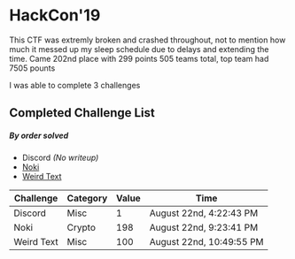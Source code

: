# HackCon'19
This CTF was extremly broken and crashed throughout, not to mention how much it messed up my sleep schedule due to delays and extending the time.
Came 202nd place with 299 points
505 teams total, top team had 7505 pounts

I was able to complete 3 challenges

## Completed Challenge List
##### _By order solved_
* Discord _(No writeup)_
* [Noki](Noki)
* [Weird Text](WeirdText)



|Challenge|Category|Value|Time|
|---|---|---|---|
|Discord|Misc|1|August 22nd, 4:22:43 PM|
|Noki|Crypto|198|August 22nd, 9:23:41 PM|
|Weird Text|Misc|100|August 22nd, 10:49:55 PM|